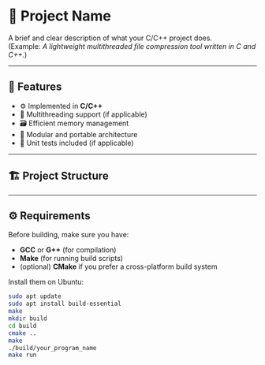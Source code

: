 # 🧠 Project Name

A brief and clear description of what your C/C++ project does.  
(Example: *A lightweight multithreaded file compression tool written in C and C++.*)

---

## 🚀 Features
- ⚙️ Implemented in **C/C++**
- 🧵 Multithreading support (if applicable)
- 🗃️ Efficient memory management
- 🧩 Modular and portable architecture
- 🧪 Unit tests included (if applicable)

---

## 🏗️ Project Structure


---

## ⚙️ Requirements

Before building, make sure you have:

- **GCC** or **G++** (for compilation)
- **Make** (for running build scripts)
- (optional) **CMake** if you prefer a cross-platform build system

Install them on Ubuntu:
```bash
sudo apt update
sudo apt install build-essential
make
mkdir build
cd build
cmake ..
make
./build/your_program_name
make run
